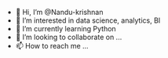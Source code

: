 - 👋 Hi, I’m @Nandu-krishnan
- 👀 I’m interested in data science, analytics, BI
- 🌱 I’m currently learning Python
- 💞️ I’m looking to collaborate on ...
- 📫 How to reach me ...

<!---
Nandu-krishnan/Nandu-krishnan is a ✨ special ✨ repository because its `README.md` (this file) appears on your GitHub profile.
You can click the Preview link to take a look at your changes.
--->
